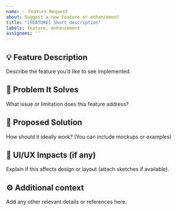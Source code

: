 ```yaml
---
name: ✨ Feature Request
about: Suggest a new feature or enhancement
title: "[FEATURE] Short description"
labels: feature, enhancement
assignees: ''
---
```


## 💡 Feature Description
Describe the feature you’d like to see implemented.

## 🧩 Problem It Solves
What issue or limitation does this feature address?

## 🚀 Proposed Solution
How should it ideally work? (You can include mockups or examples)

## 🎨 UI/UX Impacts (if any)
Explain if this affects design or layout (attach sketches if available).

## ⚙️ Additional context
Add any other relevant details or references here.
